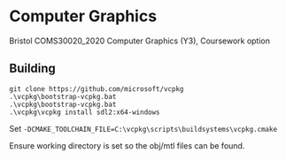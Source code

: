 # Computer Graphics

Bristol COMS30020_2020 Computer Graphics (Y3), Coursework option

## Building

```
git clone https://github.com/microsoft/vcpkg
.\vcpkg\bootstrap-vcpkg.bat
.\vcpkg\bootstrap-vcpkg.bat
.\vcpkg\vcpkg install sdl2:x64-windows
```

Set `-DCMAKE_TOOLCHAIN_FILE=C:\vcpkg\scripts\buildsystems\vcpkg.cmake`

Ensure working directory is set so the obj/mtl files can be found.
